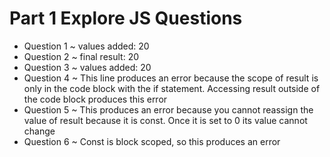 # Part 1 Explore JS Questions
+ Question 1 ~ values added: 20
+ Question 2 ~ final result: 20
+ Question 3 ~ values added: 20
+ Question 4 ~ This line produces an error because the scope of result is only in the code block with the if statement. Accessing result outside of the code block produces this error
+ Question 5 ~ This produces an error because you cannot reassign the value of result because it is const. Once it is set to 0 its value cannot change
+ Question 6 ~ Const is block scoped, so this produces an error
